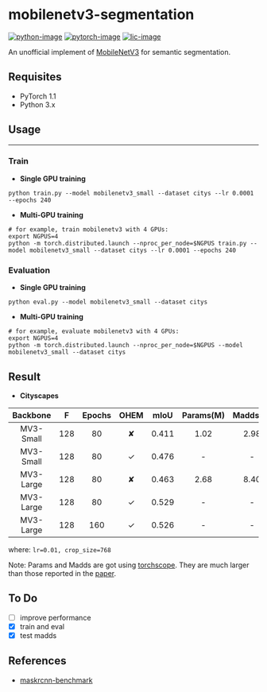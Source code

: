 # mobilenetv3-segmentation
[![python-image]][python-url]
[![pytorch-image]][pytorch-url]
[![lic-image]][lic-url]

An unofficial implement of [MobileNetV3](https://arxiv.org/abs/1905.02244) for semantic segmentation.

## Requisites
- PyTorch 1.1
- Python 3.x

## Usage
-----------------
### Train
- **Single GPU training**
```
python train.py --model mobilenetv3_small --dataset citys --lr 0.0001 --epochs 240
```
- **Multi-GPU training**
```
# for example, train mobilenetv3 with 4 GPUs:
export NGPUS=4
python -m torch.distributed.launch --nproc_per_node=$NGPUS train.py --model mobilenetv3_small --dataset citys --lr 0.0001 --epochs 240
```

### Evaluation
- **Single GPU training**
```
python eval.py --model mobilenetv3_small --dataset citys
```
- **Multi-GPU training**
```
# for example, evaluate mobilenetv3 with 4 GPUs:
export NGPUS=4
python -m torch.distributed.launch --nproc_per_node=$NGPUS --model mobilenetv3_small --dataset citys
```

## Result
- **Cityscapes**

| Backbone  |  F   | Epochs |  OHEM  | mIoU  | Params(M) | Madds(G) | CPU(fps) | GPU(fps) |
| :-------: | :--: | :----: | :----: | :---: | :-------: | :------: | :------: | :------: |
| MV3-Small | 128  |   80   |   ✘    | 0.411 |    1.02   |   2.98   |   1.12   |   76.61  |
| MV3-Small | 128  |   80   |   ✓    | 0.476 |     -     |    -     |    -     |     -    |
| MV3-Large | 128  |   80   |   ✘    | 0.463 |    2.68   |   8.40   |   0.61   |   63.16  |
| MV3-Large | 128  |   80   |   ✓    | 0.529 |     -     |    -     |    -     |     -    |
| MV3-Large | 128  |   160  |   ✓    | 0.526 |     -     |    -     |    -     |     -    |

where: `lr=0.01, crop_size=768`

Note: Params and Madds are got using [torchscope](https://github.com/Tramac/torchscope). They are much larger than those reported in the [paper](https://arxiv.org/abs/1905.02244).

## To Do
- [ ] improve performance
- [x] train and eval
- [x] test madds

## References
- [maskrcnn-benchmark](https://github.com/facebookresearch/maskrcnn-benchmark)

<!--
[![python-image]][python-url]
[![pytorch-image]][pytorch-url]
[![lic-image]][lic-url]
-->

[python-image]: https://img.shields.io/badge/Python-2.x|3.x-ff69b4.svg
[python-url]: https://www.python.org/
[pytorch-image]: https://img.shields.io/badge/PyTorch-1.0-2BAF2B.svg
[pytorch-url]: https://pytorch.org/
[lic-image]: http://dmlc.github.io/img/apache2.svg
[lic-url]: https://github.com/Tramac/mobilenetv3-segmentation/blob/master/LICENSE